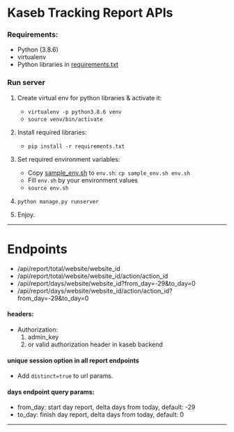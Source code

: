 # Kaseb Tracking Report APIs

### Requirements:

- Python (3.8.6)
- virtualenv
- Python libraries in [requirements.txt](requirements.txt)

### Run server
1. Create virtual env for python libraries & activate it:
    - `virtualenv -p python3.8.6 venv`
    - `source venv/bin/activate`
 
2. Install required libraries:
    - `pip install -r requirements.txt`
    
3. Set required environment variables:
    - Copy [sample_env.sh](sample_env.sh) to `env.sh`: `cp sample_env.sh env.sh`
    - Fill `env.sh` by your environment values
    - `source env.sh`
    
4. `python manage.py runserver`

5. Enjoy.


---

# Endpoints
- /api/report/total/website/website_id
- /api/report/total/website/website_id/action/action_id
- /api/report/days/website/website_id?from_day=-29&to_day=0
- /api/report/days/website/website_id/action/action_id?from_day=-29&to_day=0

#### headers:
- Authorization:
    1. admin_key 
    2. or valid authorization header in kaseb backend


#### unique session option in all report endpoints
- Add `distinct=true` to url params.


#### days endpoint query params:
- from_day: start day report, delta days from today, default: -29
- to_day: finish day report, delta days from today, default: 0


---

